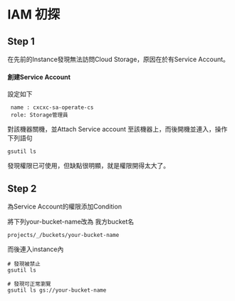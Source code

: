  # IAM 初探

## Step 1 

在先前的Instance發現無法訪問Cloud Storage，原因在於有Service Account。

#### 創建Service Account
設定如下
```
 name : cxcxc-sa-operate-cs
 role: Storage管理員
```

對該機器關機，並Attach Service account  至該機器上，而後開機並連入，操作下列語句

```
gsutil ls 
```

發現權限已可使用，但缺點很明顯，就是權限開得太大了。

## Step 2 

為Service Account的權限添加Condition

將下列your-bucket-name改為 我方bucket名
```
projects/_/buckets/your-bucket-name
```

而後連入instance內

```
# 發現被禁止
gsutil ls 

# 發現可正常瀏覽
gsutil ls gs://your-bucket-name
```
